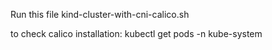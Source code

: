 Run this file 
kind-cluster-with-cni-calico.sh


to check calico installation:
kubectl get pods -n kube-system

